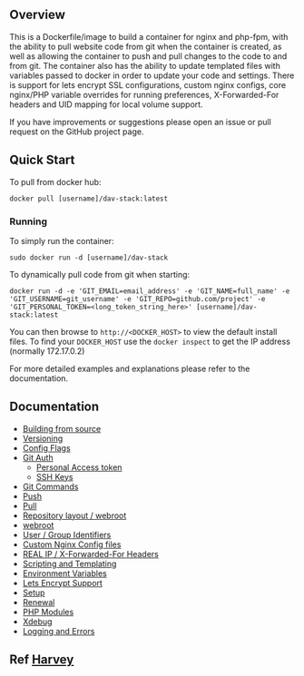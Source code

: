 ## Overview
This is a Dockerfile/image to build a container for nginx and php-fpm, with the ability to pull website code from git when the container is created, as well as allowing the container to push and pull changes to the code to and from git. The container also has the ability to update templated files with variables passed to docker in order to update your code and settings. There is support for lets encrypt SSL configurations, custom nginx configs, core nginx/PHP variable overrides for running preferences, X-Forwarded-For headers and UID mapping for local volume support.

If you have improvements or suggestions please open an issue or pull request on the GitHub project page.

## Quick Start
To pull from docker hub:
```
docker pull [username]/dav-stack:latest
```
### Running
To simply run the container:
```
sudo docker run -d [username]/dav-stack
```
To dynamically pull code from git when starting:
```
docker run -d -e 'GIT_EMAIL=email_address' -e 'GIT_NAME=full_name' -e 'GIT_USERNAME=git_username' -e 'GIT_REPO=github.com/project' -e 'GIT_PERSONAL_TOKEN=<long_token_string_here>' [username]/dav-stack:latest
```

You can then browse to ```http://<DOCKER_HOST>``` to view the default install files. To find your ```DOCKER_HOST``` use the ```docker inspect``` to get the IP address (normally 172.17.0.2)

For more detailed examples and explanations please refer to the documentation.
## Documentation

- [Building from source](./nginx-php/docs/building.md)
- [Versioning](./nginx-php/docs/versioning.md)
- [Config Flags](./nginx-php/docs/config_flags.md)
- [Git Auth](./nginx-php/docs/git_auth.md)
  - [Personal Access token](./nginx-php/docs/git_auth.md#personal-access-token)
  - [SSH Keys](./nginx-php/docs/git_auth.md#ssh-keys)
- [Git Commands](./nginx-php/docs/git_commands.md)
 - [Push](./nginx-php/docs/git_commands.md#push-code-to-git)
 - [Pull](./nginx-php/docs/git_commands.md#pull-code-from-git-refresh)
- [Repository layout / webroot](./nginx-php/docs/repo_layout.md)
 - [webroot](./nginx-php/docs/repo_layout.md#src--webroot)
- [User / Group Identifiers](./nginx-php/docs/UID_GID_Mapping.md)
- [Custom Nginx Config files](./nginx-php/docs/nginx_configs.md)
 - [REAL IP / X-Forwarded-For Headers](./nginx-php/docs/nginx_configs.md#real-ip--x-forwarded-for-headers)
- [Scripting and Templating](./nginx-php/docs/scripting_templating.md)
 - [Environment Variables](./nginx-php/docs/scripting_templating.md#using-environment-variables--templating)
- [Lets Encrypt Support](./nginx-php/docs/lets_encrypt.md)
 - [Setup](./nginx-php/docs/lets_encrypt.md#setup)
 - [Renewal](./nginx-php/docs/lets_encrypt.md#renewal)
- [PHP Modules](./nginx-php/docs/php_modules.md)
- [Xdebug](./nginx-php/docs/xdebug.md)
- [Logging and Errors](./nginx-php/docs/logs.md)

## Ref [Harvey](https://gitlab.com/ric_harvey/nginx-php-fpm)